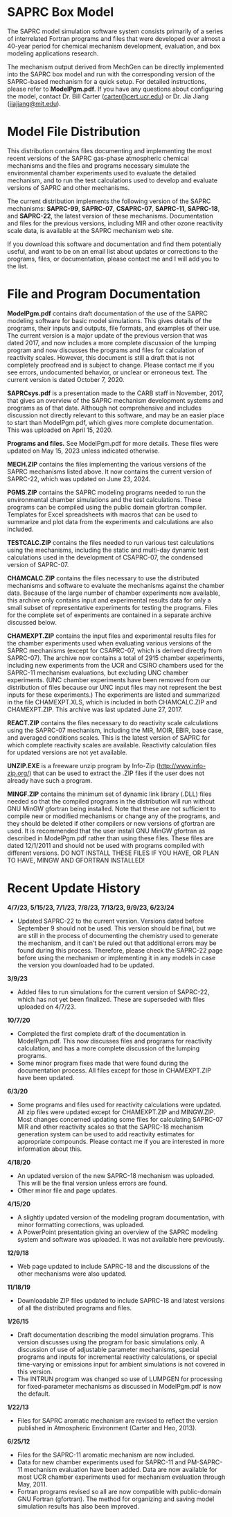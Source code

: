 # **SAPRC Box Model**
The SAPRC model simulation software system consists primarily of a series of interrelated
Fortran programs and files that were developed over almost a 40-year period for chemical mechanism
development, evaluation, and box modeling applications research.

The mechanism output derived from MechGen can be directly implemented into the SAPRC box model and run with the corresponding version of the SAPRC-based mechanism for a quick setup.  For detailed instructions, please refer to **ModelPgm.pdf**. If you have any questions about configuring the model, contact Dr. Bill Carter (carter@cert.ucr.edu) or Dr. Jia Jiang (jiajiang@mit.edu).


# **Model File Distribution**

This distribution contains files documenting and implementing the most recent versions of the SAPRC gas-phase atmospheric chemical mechanisms and the files and programs necessary simulate the environmental chamber experiments used to evaluate the detailed mechanism, and to run the test calculations used to develop and evaluate versions of SAPRC and other mechanisms.

The current distribution implements the following version of the SAPRC mechanisms: **SAPRC-99**, **SAPRC-07**, **CSAPRC-07**, **SAPRC-11**, **SAPRC-18**, and **SAPRC-22**, the latest version of these mechanisms. Documentation and files for the previous versions, including MIR and other ozone reactivity scale data, is available at the SAPRC mechanism web site.

If you download this software and documentation and find them potentially useful, and want to be on an email list about updates or corrections to the programs, files, or documentation, please contact me and I will add you to the list.


# **File and Program Documentation**

**ModelPgm.pdf** contains draft documentation of the use of the SAPRC modeling software for basic model simulations. This gives details of the programs, their inputs and outputs, file formats, and examples of their use. The current version is a major update of the previous version that was dated 2017, and now includes a more complete discussion of the lumping program and now discusses the programs and files for calculation of reactivity scales. However, this document is still a draft that is not completely proofread and is subject to change. Please contact me if you see errors, undocumented behavior, or unclear or erroneous text. The current version is dated October 7, 2020.

**SAPRCsys.pdf** is a presentation made to the CARB staff in November, 2017, that gives an overview of the SAPRC mechanism development systems and programs as of that date. Although not comprehensive and includes discussion not directly relevant to this software, and may be an easier place to start than ModelPgm.pdf, which gives more complete documentation. This was uploaded on April 15, 2020.

**Programs and files.** See ModelPgm.pdf for more details. These files were updated on May 15, 2023 unless indicated otherwise.

**MECH.ZIP** contains the files implementing the various versions of the SAPRC mechanisms listed above. It now contains the current version of SAPRC-22, which was updated on June 23, 2024.

**PGMS.ZIP** contains the SAPRC modeling programs needed to run the environmental chamber simulations and the test calculations. These programs can be compiled using the public domain gfortran compiler. Templates for Excel spreadsheets with macros that can be used to summarize and plot data from the experiments and calculations are also included.

**TESTCALC.ZIP** contains the files needed to run various test calculations using the mechanisms, including the static and multi-day dynamic test calculations used in the development of CSAPRC-07, the condensed version of SAPRC-07.

**CHAMCALC.ZIP** contains the files necessary to use the distributed mechanisms and software to evaluate the mechanisms against the chamber data. Because of the large number of chamber experiments now available, this archive only contains input and experimental results data for only a small subset of representative experiments for testing the programs. Files for the complete set of experiments are contained in a separate archive discussed below.

**CHAMEXPT.ZIP** contains the input files and experimental results files for the chamber experiments used when evaluating various versions of the SAPRC mechanisms (except for CSAPRC-07, which is derived directly from SAPRC-07). The archive now contains a total of 2915 chamber experiments, including new experiments from the UCR and CSIRO chambers used for the SAPRC-11 mechanism evaluations, but excluding UNC chamber experiments. (UNC chamber experiments have been removed from our distribution of files because our UNC input files may not represent the best inputs for these experiments.) The experiments are listed and summarized in the file CHAMEXPT.XLS, which is included in both CHAMCALC.ZIP and CHAMEXPT.ZIP. This archive was last updated June 27, 2017.

**REACT.ZIP** contains the files necessary to do reactivity scale calculations using the SAPRC-07 mechanism, including the MIR, MOIR, EBIR, base case, and averaged conditions scales. This is the latest version of SAPRC for which complete reactivity scales are available. Reactivity calculation files for updated versions are not yet available.

**UNZIP.EXE** is a freeware unzip program by Info-Zip (http://www.info-zip.org/) that can be used to extract the .ZIP files if the user does not already have such a program.

**MINGF.ZIP** contains the minimum set of dynamic link library (.DLL) files needed so that the compiled programs in the distribution will run without GNU MinGW gfortran being installed. Note that these are not sufficient to compile new or modified mechanisms or change any of the programs, and they should be deleted if other compilers or new versions of gfortran are used. It is recommended that the user install GNU MinGW gfortran as described in ModelPgm.pdf rather than using these files. These files are dated 12/1/2011 and should not be used with programs compiled with different versions. DO NOT INSTALL THESE FILES IF YOU HAVE, OR PLAN TO HAVE, MINGW AND GFORTRAN INSTALLED!


# **Recent Update History**

**4/7/23, 5/15/23, 7/1/23, 7/8/23, 7/13/23, 9/9/23, 6/23/24**
- Updated SAPRC-22 to the current version. Versions dated before September 9 should not be used. This version should be final, but we are still in the process of documenting the chemistry used to generate the mechanism, and it can't be ruled out that additional errors may be found during this process. Therefore, please check the SAPRC-22 page before using the mechanism or implementing it in any models in case the version you downloaded had to be updated.

**3/9/23**
- Added files to run simulations for the current version of SAPRC-22, which has not yet been finalized. These are superseded with files uploaded on 4/7/23.

**10/7/20**
- Completed the first complete draft of the documentation in ModelPgm.pdf. This now discusses files and programs for reactivity calculation, and has a more complete discussion of the lumping programs.
- Some minor program fixes made that were found during the documentation process. All files except for those in CHAMEXPT.ZIP have been updated.

**6/3/20**
- Some programs and files used for reactivity calculations were updated. All zip files were updated except for CHAMEXPT.ZIP and MINGW.ZIP. Most changes concerned updating some files for calculating SAPRC-07 MIR and other reactivity scales so that the SAPRC-18 mechanism generation system can be used to add reactivity estimates for appropriate compounds. Please contact me if you are interested in more information about this.

**4/18/20**
- An updated version of the new SAPRC-18 mechanism was uploaded. This will be the final version unless errors are found.
- Other minor file and page updates.

**4/15/20**
- A slightly updated version of the modeling program documentation, with minor formatting corrections, was uploaded.
- A PowerPoint presentation giving an overview of the SAPRC modeling system and software was uploaded. It was not available here previously.

**12/9/18**
- Web page updated to include SAPRC-18 and the discussions of the other mechanisms were also updated.

**11/18/19**
- Downloadable ZIP files updated to include SAPRC-18 and latest versions of all the distributed programs and files.

**1/26/15**
- Draft documentation describing the model simulation programs. This version discusses using the program for basic simulations only. A discussion of use of adjustable parameter mechanisms, special programs and inputs for incremental reactivity calculations, or special time-varying or emissions input for ambient simulations is not covered in this version.
- The INTRUN program was changed so use of LUMPGEN for processing for fixed-parameter mechanisms as discussed in ModelPgm.pdf is now the default.

**1/22/13**
- Files for SAPRC aromatic mechanism are revised to reflect the version published in Atmospheric Environment (Carter and Heo, 2013).

**6/25/12**
- Files for the SAPRC-11 aromatic mechanism are now included.
- Data for new chamber experiments used for SAPRC-11 and PM-SAPRC-11 mechanism evaluation have been added. Data are now available for most UCR chamber experiments used for mechanism evaluation through May, 2011.
- Fortran programs revised so all are now compatible with public-domain GNU Fortran (gfortran). The method for organizing and saving model simulation results has also been improved.
